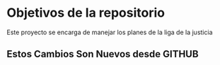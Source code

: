 # Objetivos de la repositorio

Este proyecto se encarga de manejar los planes de la liga de la justicia


## Estos Cambios Son Nuevos desde GITHUB


